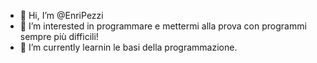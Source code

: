 - 👋 Hi, I’m @EnriPezzi
- 👀 I’m interested in programmare e mettermi alla prova con programmi sempre più difficili!
- 🌱 I’m currently learnin le basi della programmazione.

